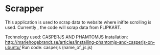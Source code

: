Scrapper
========
This application is used to scrap data to website where inifite scrolling is used.
Currently , the code will scrap data from FLIPKART.

Technology used: CASPERJS AND PHAMTOMJS
Installation: http://mariehogebrandt.se/articles/installing-phantomjs-and-casperjs-on-ubuntu/
Run code: casperjs (name_of_js.js)


